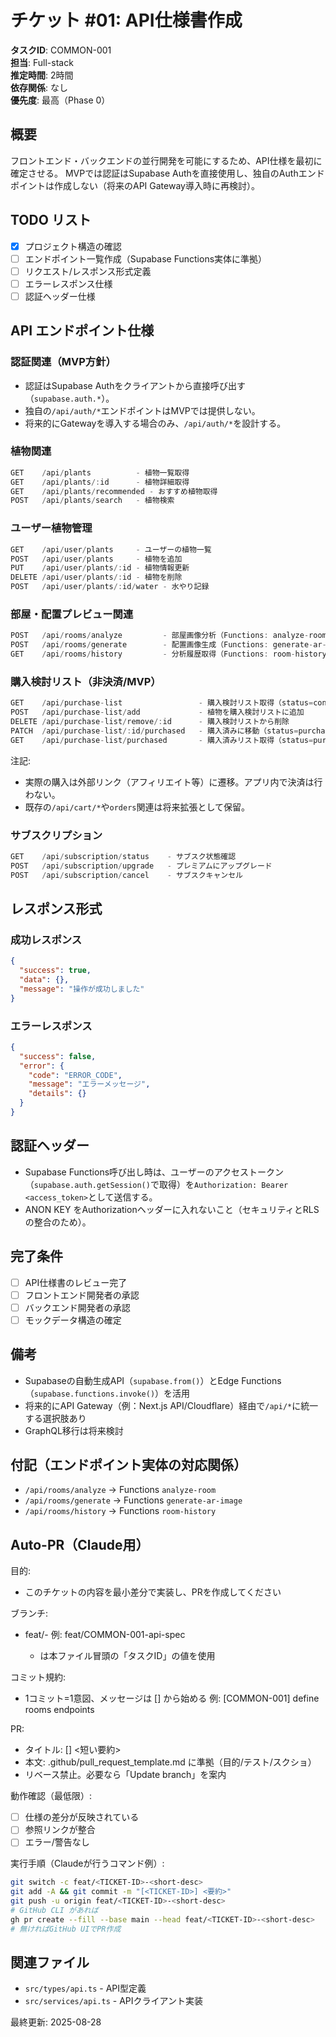 # チケット #01: API仕様書作成

**タスクID**: COMMON-001  
**担当**: Full-stack  
**推定時間**: 2時間  
**依存関係**: なし  
**優先度**: 最高（Phase 0）

## 概要
フロントエンド・バックエンドの並行開発を可能にするため、API仕様を最初に確定させる。
MVPでは認証はSupabase Authを直接使用し、独自のAuthエンドポイントは作成しない（将来のAPI Gateway導入時に再検討）。

## TODO リスト

- [x] プロジェクト構造の確認
- [ ] エンドポイント一覧作成（Supabase Functions実体に準拠）
- [ ] リクエスト/レスポンス形式定義
- [ ] エラーレスポンス仕様
- [ ] 認証ヘッダー仕様

## API エンドポイント仕様

### 認証関連（MVP方針）
- 認証はSupabase Authをクライアントから直接呼び出す（`supabase.auth.*`）。
- 独自の`/api/auth/*`エンドポイントはMVPでは提供しない。
- 将来的にGatewayを導入する場合のみ、`/api/auth/*`を設計する。

### 植物関連
```typescript
GET    /api/plants          - 植物一覧取得
GET    /api/plants/:id      - 植物詳細取得
GET    /api/plants/recommended - おすすめ植物取得
POST   /api/plants/search   - 植物検索
```

### ユーザー植物管理
```typescript
GET    /api/user/plants     - ユーザーの植物一覧
POST   /api/user/plants     - 植物を追加
PUT    /api/user/plants/:id - 植物情報更新
DELETE /api/user/plants/:id - 植物を削除
POST   /api/user/plants/:id/water - 水やり記録
```

### 部屋・配置プレビュー関連
```typescript
POST   /api/rooms/analyze         - 部屋画像分析（Functions: analyze-room）
POST   /api/rooms/generate        - 配置画像生成（Functions: generate-ar-image）
GET    /api/rooms/history         - 分析履歴取得（Functions: room-history）
```

### 購入検討リスト（非決済/MVP）
```typescript
GET    /api/purchase-list                 - 購入検討リスト取得（status=considering）
POST   /api/purchase-list/add             - 植物を購入検討リストに追加
DELETE /api/purchase-list/remove/:id      - 購入検討リストから削除
PATCH  /api/purchase-list/:id/purchased   - 購入済みに移動（status=purchased, purchased_at設定）
GET    /api/purchase-list/purchased       - 購入済みリスト取得（status=purchased）
```

注記:
- 実際の購入は外部リンク（アフィリエイト等）に遷移。アプリ内で決済は行わない。
- 既存の`/api/cart/*`や`orders`関連は将来拡張として保留。

### サブスクリプション
```typescript
GET    /api/subscription/status    - サブスク状態確認
POST   /api/subscription/upgrade   - プレミアムにアップグレード
POST   /api/subscription/cancel    - サブスクキャンセル
```

## レスポンス形式

### 成功レスポンス
```json
{
  "success": true,
  "data": {},
  "message": "操作が成功しました"
}
```

### エラーレスポンス
```json
{
  "success": false,
  "error": {
    "code": "ERROR_CODE",
    "message": "エラーメッセージ",
    "details": {}
  }
}
```

## 認証ヘッダー
- Supabase Functions呼び出し時は、ユーザーのアクセストークン（`supabase.auth.getSession()`で取得）を`Authorization: Bearer <access_token>`として送信する。
- ANON KEY をAuthorizationヘッダーに入れないこと（セキュリティとRLSの整合のため）。

## 完了条件
- [ ] API仕様書のレビュー完了
- [ ] フロントエンド開発者の承認
- [ ] バックエンド開発者の承認
- [ ] モックデータ構造の確定

## 備考
- Supabaseの自動生成API（`supabase.from()`）とEdge Functions（`supabase.functions.invoke()`）を活用
- 将来的にAPI Gateway（例：Next.js API/Cloudflare）経由で`/api/*`に統一する選択肢あり
- GraphQL移行は将来検討

## 付記（エンドポイント実体の対応関係）
- `/api/rooms/analyze` → Functions `analyze-room`
- `/api/rooms/generate` → Functions `generate-ar-image`
- `/api/rooms/history` → Functions `room-history`

## Auto-PR（Claude用）

目的:
- このチケットの内容を最小差分で実装し、PRを作成してください

ブランチ:
- feat/<TICKET-ID>-<short-desc>
  例: feat/COMMON-001-api-spec
  - <TICKET-ID> は本ファイル冒頭の「タスクID」の値を使用

コミット規約:
- 1コミット=1意図、メッセージは [<TICKET-ID>] から始める
  例: [COMMON-001] define rooms endpoints

PR:
- タイトル: [<TICKET-ID>] <短い要約>
- 本文: .github/pull_request_template.md に準拠（目的/テスト/スクショ）
- リベース禁止。必要なら「Update branch」を案内

動作確認（最低限）:
- [ ] 仕様の差分が反映されている
- [ ] 参照リンクが整合
- [ ] エラー/警告なし

実行手順（Claudeが行うコマンド例）:
```bash
git switch -c feat/<TICKET-ID>-<short-desc>
git add -A && git commit -m "[<TICKET-ID>] <要約>"
git push -u origin feat/<TICKET-ID>-<short-desc>
# GitHub CLI があれば
gh pr create --fill --base main --head feat/<TICKET-ID>-<short-desc>
# 無ければGitHub UIでPR作成
```

## 関連ファイル
- `src/types/api.ts` - API型定義
- `src/services/api.ts` - APIクライアント実装

最終更新: 2025-08-28
